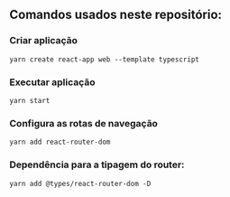 ## Comandos usados neste repositório:

### Criar aplicação
```
yarn create react-app web --template typescript
```

### Executar aplicação
```
yarn start
```

### Configura as rotas de navegação
```
yarn add react-router-dom
```

### Dependência para a tipagem do router:
```
yarn add @types/react-router-dom -D
``` 
